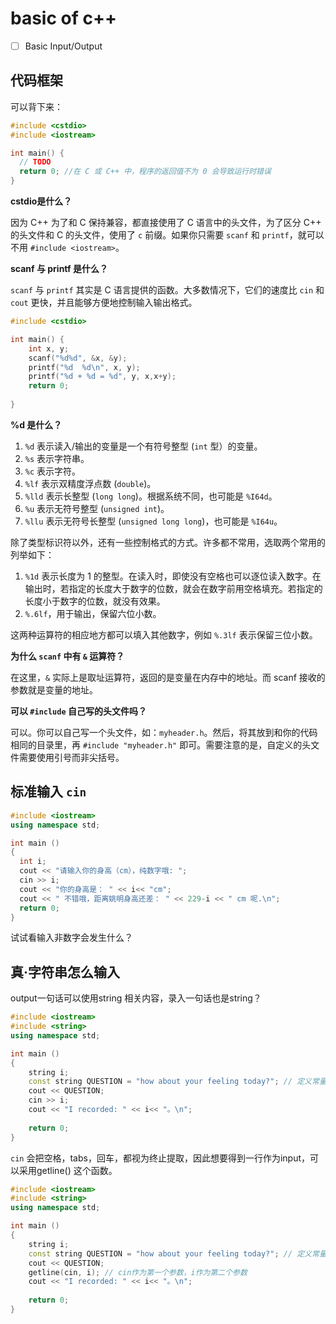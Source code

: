 # basic of c++

- [ ] Basic Input/Output

## 代码框架

可以背下来：

```c++
#include <cstdio>
#include <iostream>

int main() {
  // TODO
  return 0; //在 C 或 C++ 中，程序的返回值不为 0 会导致运行时错误
}
```

**cstdio是什么？**

因为 C++ 为了和 C 保持兼容，都直接使用了 C 语言中的头文件，为了区分 C++ 的头文件和 C 的头文件，使用了 `c` 前缀。如果你只需要 `scanf` 和 `printf`，就可以不用 `#include <iostream>`。

**scanf 与 printf 是什么？**

`scanf` 与 `printf` 其实是 C 语言提供的函数。大多数情况下，它们的速度比 `cin` 和 `cout` 更快，并且能够方便地控制输入输出格式。

```c++
#include <cstdio>

int main() {
	int x, y;
	scanf("%d%d", &x, &y);  
	printf("%d  %d\n", x, y);  
	printf("%d + %d = %d", y, x,x+y); 
	return 0;
	
}
```

**%d 是什么？**

1. `%d` 表示读入/输出的变量是一个有符号整型 (`int` 型）的变量。
2. `%s` 表示字符串。
3. `%c` 表示字符。
4. `%lf` 表示双精度浮点数 (`double`)。
5. `%lld` 表示长整型 (`long long`)。根据系统不同，也可能是 `%I64d`。
6. `%u` 表示无符号整型 (`unsigned int`)。
7. `%llu` 表示无符号长整型 (`unsigned long long`)，也可能是 `%I64u`。

除了类型标识符以外，还有一些控制格式的方式。许多都不常用，选取两个常用的列举如下：

1. `%1d` 表示长度为 1 的整型。在读入时，即使没有空格也可以逐位读入数字。在输出时，若指定的长度大于数字的位数，就会在数字前用空格填充。若指定的长度小于数字的位数，就没有效果。
2. `%.6lf`，用于输出，保留六位小数。

这两种运算符的相应地方都可以填入其他数字，例如 `%.3lf` 表示保留三位小数。

**为什么 `scanf` 中有 `&` 运算符？**

在这里，`&` 实际上是取址运算符，返回的是变量在内存中的地址。而 scanf 接收的参数就是变量的地址。

**可以 `#include` 自己写的头文件吗？**

可以。你可以自己写一个头文件，如：`myheader.h`。然后，将其放到和你的代码相同的目录里，再 `#include "myheader.h"` 即可。需要注意的是，自定义的头文件需要使用引号而非尖括号。

## 标准输入 `cin`

```C++
#include <iostream>
using namespace std;

int main ()
{
  int i;
  cout << "请输入你的身高（cm），纯数字哦: ";
  cin >> i;
  cout << "你的身高是： " << i<< "cm";
  cout << " 不错哦，距离姚明身高还差： " << 229-i << " cm 呢.\n";
  return 0;
}
```

试试看输入非数字会发生什么？

## 真·字符串怎么输入

output一句话可以使用string 相关内容，录入一句话也是string？

```c++
#include <iostream>
#include <string>
using namespace std;

int main ()
{
	string i;
    const string QUESTION = "how about your feeling today?"; // 定义常量，同时这个常量是string类型
	cout << QUESTION;
	cin >> i;
	cout << "I recorded: " << i<< "。\n";
	
	return 0;
}
```

`cin` 会把空格，tabs，回车，都视为终止提取，因此想要得到一行作为input，可以采用getline() 这个函数。

```c++
#include <iostream>
#include <string>
using namespace std;

int main ()
{
	string i;
	const string QUESTION = "how about your feeling today?"; // 定义常量，同时这个常量是string类型
	cout << QUESTION;
	getline(cin, i); // cin作为第一个参数，i作为第二个参数
	cout << "I recorded: " << i<< "。\n";
	
	return 0;
}
```



